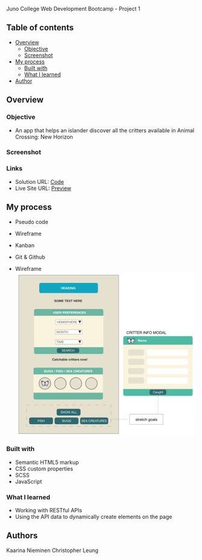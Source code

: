 Juno College Web Development Bootcamp - Project 1

## Table of contents

- [Overview](#overview)
  - [Objective](#the-challenge)
  - [Screenshot](#screenshot)
- [My process](#my-process)
  - [Built with](#built-with)
  - [What I learned](#what-i-learned)
- [Author](#author)

## Overview

### Objective

- An app that helps an islander discover all the critters available in Animal Crossing: New Horizon

### Screenshot


### Links

- Solution URL: [Code]()
- Live Site URL: [Preview]()

## My process
- Pseudo code
- Wireframe
- Kanban
- Git & Github

- Wireframe
![](screenshots/project2_wireframe.png)

### Built with

- Semantic HTML5 markup
- CSS custom properties
- SCSS
- JavaScript

### What I learned

- Working with RESTful APIs
- Using the API data to dynamically create elements on the page

## Authors

Kaarina Nieminen
Christopher Leung